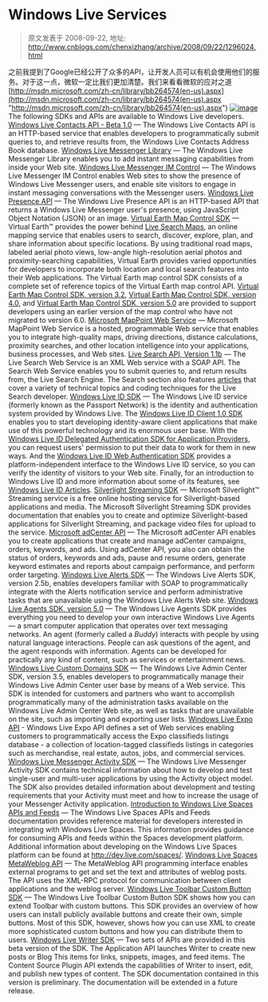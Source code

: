 # Windows Live Services 
> 原文发表于 2008-09-22, 地址: http://www.cnblogs.com/chenxizhang/archive/2008/09/22/1296024.html 


之前我提到了Google已经公开了众多的API，让开发人员可以有机会使用他们的服务。对于这一点，微软一定比我们更加清楚。我们来看看微软的应对之道 [http://msdn.microsoft.com/zh-cn/library/bb264574(en-us).aspx](http://msdn.microsoft.com/zh-cn/library/bb264574(en-us).aspx "http://msdn.microsoft.com/zh-cn/library/bb264574(en-us).aspx") [![image](http://www.cnblogs.com/images/cnblogs_com/chenxizhang/WindowsLiveWriter/WindowsLiveServices_EE03/image_thumb.png)](http://www.cnblogs.com/images/cnblogs_com/chenxizhang/WindowsLiveWriter/WindowsLiveServices_EE03/image_2.png)  The following SDKs and APIs are available to Windows Live developers. [Windows Live Contacts API - Beta 1.0](http://msdn.microsoft.com/zh-cn/library/bb463989(en-us).aspx) — The Windows Live Contacts API is an HTTP-based service that enables developers to programmatically submit queries to, and retrieve results from, the Windows Live Contacts Address Book database. [Windows Live Messenger Library](http://msdn.microsoft.com/zh-cn/library/cc298458(en-us).aspx) — The Windows Live Messenger Library enables you to add instant messaging capabilities from inside your Web site. [Windows Live Messenger IM Control](http://msdn.microsoft.com/zh-cn/library/bb936682(en-us).aspx) — The Windows Live Messenger IM Control enables Web sites to show the presence of Windows Live Messenger users, and enable site visitors to engage in instant messaging conversations with the Messenger users. [Windows Live Presence API](http://msdn.microsoft.com/zh-cn/library/bb936691(en-us).aspx) — The Windows Live Presence API is an HTTP-based API that returns a Windows Live Messenger user's presence, using JavaScript Object Notation (JSON) or an image. [Virtual Earth Map Control SDK](http://msdn.microsoft.com/zh-cn/library/bb429619(en-us).aspx) — Virtual Earth™ provides the power behind [Live Search Maps](http://maps.live.com/), an online mapping service that enables users to search, discover, explore, plan, and share information about specific locations. By using traditional road maps, labeled aerial photo views, low-angle high-resolution aerial photos and proximity-searching capabilities, Virtual Earth provides varied opportunities for developers to incorporate both location and local search features into their Web applications. The Virtual Earth map control SDK consists of a complete set of reference topics of the Virtual Earth map control API. [Virtual Earth Map Control SDK, version 3.2](http://www.microsoft.com/downloads/details.aspx?FamilyID=4d640c59-c3cc-4438-8113-5828d4a0f20a&DisplayLang=en), [Virtual Earth Map Control SDK, version 4.0](http://www.microsoft.com/downloads/details.aspx?FamilyID=121cdae7-ea23-4634-b815-4300eb98ee88&displaylang=en), and [Virtual Earth Map Control SDK, version 5.0](http://www.microsoft.com/downloads/details.aspx?FamilyID=24e08cbd-8875-4368-b4fc-cbc210d4ce72&DisplayLang=en) are provided to support developers using an earlier version of the map control who have not migrated to version 6.0. [Microsoft MapPoint Web Service](http://msdn2.microsoft.com/en-us/library/aa286513.aspx) — Microsoft MapPoint Web Service is a hosted, programmable Web service that enables you to integrate high-quality maps, driving directions, distance calculations, proximity searches, and other location intelligence into your applications, business processes, and Web sites. [Live Search API, Version 1.1b](http://msdn.microsoft.com/zh-cn/library/bb251794(en-us).aspx) — The Live Search Web Service is an XML Web service with a SOAP API. The Search Web Service enables you to submit queries to, and return results from, the Live Search Engine. The Search section also features [articles](http://msdn2.microsoft.com/en-us/library/bb229149.aspx) that cover a variety of technical topics and coding techniques for the Live Search developer. [Windows Live ID SDK](http://msdn.microsoft.com/zh-cn/library/bb404787(en-us).aspx) — The Windows Live ID service (formerly known as the Passport Network) is the identity and authentication system provided by Windows Live. The [Windows Live ID Client 1.0 SDK](http://msdn.microsoft.com/zh-cn/library/bb404791(en-us).aspx) enables you to start developing identity-aware client applications that make use of this powerful technology and its enormous user base. With the [Windows Live ID Delegated Authentication SDK for Application Providers](http://msdn.microsoft.com/zh-cn/library/cc287637(en-us).aspx), you can request users' permission to put their data to work for them in new ways. And the [Windows Live ID Web Authentication SDK](http://msdn.microsoft.com/zh-cn/library/bb676633(en-us).aspx) provides a platform-independent interface to the Windows Live ID service, so you can verify the identity of visitors to your Web site. Finally, for an introduction to Windows Live ID and more information about some of its features, see [Windows Live ID Articles](http://msdn.microsoft.com/zh-cn/library/cc299466(en-us).aspx). [Silverlight Streaming SDK](http://msdn.microsoft.com/zh-cn/library/bb851621(en-us).aspx) — Microsoft Silverlight™ Streaming service is a free online hosting service for Silverlight-based applications and media. The Microsoft Silverlight Streaming SDK provides documentation that enables you to create and optimize Silverlight-based applications for Silverlight Streaming, and package video files for upload to the service. [Microsoft adCenter API](http://msdn2.microsoft.com/en-us/library/aa983013.aspx) — The Microsoft adCenter API enables you to create applications that create and manage adCenter campaigns, orders, keywords, and ads. Using adCenter API, you also can obtain the status of orders, keywords and ads, pause and resume orders, generate keyword estimates and reports about campaign performance, and perform order targeting. [Windows Live Alerts SDK](http://msdn2.microsoft.com/en-us/library/bb259752.aspx) — The Windows Live Alerts SDK, version 2.5b, enables developers familiar with SOAP to programmatically integrate with the Alerts notification service and perform administrative tasks that are unavailable using the Windows Live Alerts Web site. [Windows Live Agents SDK, version 5.0](http://msdn.microsoft.com/zh-cn/library/cc527897(en-us).aspx) — The Windows Live Agents SDK provides everything you need to develop your own interactive Windows Live Agents — a smart computer application that operates over text messaging networks. An agent (formerly called a *Buddy*) interacts with people by using natural language interactions. People can ask questions of the agent, and the agent responds with information. Agents can be developed for practically any kind of content, such as services or entertainment news. [Windows Live Custom Domains SDK](http://msdn.microsoft.com/zh-cn/library/bb259721(en-us).aspx) — The Windows Live Admin Center SDK, version 3.5, enables developers to programmatically manage their Windows Live Admin Center user base by means of a Web service. This SDK is intended for customers and partners who want to accomplish programmatically many of the administration tasks available on the Windows Live Admin Center Web site, as well as tasks that are unavailable on the site, such as importing and exporting user lists. [Windows Live Expo API](http://msdn2.microsoft.com/en-us/library/bb246473.aspx) - Windows Live Expo API defines a set of Web services enabling customers to programmatically access the Expo classifieds listings database - a collection of location-tagged classifieds listings in categories such as merchandise, real estate, autos, jobs, and commercial services. [Windows Live Messenger Activity SDK](http://msdn2.microsoft.com/en-us/library/aa751024.aspx) — The Windows Live Messenger Activity SDK contains technical information about how to develop and test single-user and multi-user applications by using the Activity object model. The SDK also provides detailed information about development and testing requirements that your Activity must meet and how to increase the usage of your Messenger Activity application. [Introduction to Windows Live Spaces APIs and Feeds](http://msdn.microsoft.com/zh-cn/library/bb447732(en-us).aspx) — The Windows Live Spaces APIs and Feeds documentation provides reference material for developers interested in integrating with Windows Live Spaces. This information provides guidance for consuming APIs and feeds within the Spaces development platform. Additional information about developing on the Windows Live Spaces platform can be found at <http://dev.live.com/spaces/>. [Windows Live Spaces MetaWeblog API](http://msdn2.microsoft.com/en-us/library/bb259702.aspx) — The MetaWeblog API programming interface enables external programs to get and set the text and attributes of weblog posts. The API uses the XML-RPC protocol for communication between client applications and the weblog server. [Windows Live Toolbar Custom Button SDK](http://msdn2.microsoft.com/en-us/library/aa738787.aspx) — The Windows Live Toolbar Custom Button SDK shows how you can extend Toolbar with custom buttons. This SDK provides an overview of how users can install publicly available buttons and create their own, simple buttons. Most of this SDK, however, shows how you can use XML to create more sophisticated custom buttons and how you can distribute them to users. [Windows Live Writer SDK](http://msdn2.microsoft.com/en-us/library/aa738906.aspx) — Two sets of APIs are provided in this beta version of the SDK. The Application API launches Writer to create new posts or Blog This items for links, snippets, images, and feed items. The Content Source Plugin API extends the capabilities of Writer to insert, edit, and publish new types of content. The SDK documentation contained in this version is preliminary. The documentation will be extended in a future release.
















































